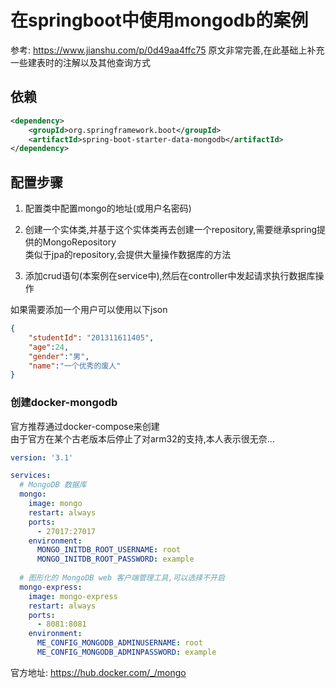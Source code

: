 # 在springboot中使用mongodb的案例

参考: https://www.jianshu.com/p/0d49aa4ffc75
原文非常完善,在此基础上补充一些建表时的注解以及其他查询方式

## 依赖
```xml
<dependency>
    <groupId>org.springframework.boot</groupId>
    <artifactId>spring-boot-starter-data-mongodb</artifactId>
</dependency>
```

## 配置步骤

1. 配置类中配置mongo的地址(或用户名密码)

2. 创建一个实体类,并基于这个实体类再去创建一个repository,需要继承spring提供的MongoRepository  
   类似于jpa的repository,会提供大量操作数据库的方法
   
3. 添加crud语句(本案例在service中),然后在controller中发起请求执行数据库操作

如果需要添加一个用户可以使用以下json

```json
{
    "studentId": "201311611405",
    "age":24,
    "gender":"男",
    "name":"一个优秀的废人"
}
```

### 创建docker-mongodb

官方推荐通过docker-compose来创建  
由于官方在某个古老版本后停止了对arm32的支持,本人表示很无奈...

```yaml
version: '3.1'

services:
  # MongoDB 数据库
  mongo:
    image: mongo
    restart: always
    ports:
      - 27017:27017
    environment:
      MONGO_INITDB_ROOT_USERNAME: root
      MONGO_INITDB_ROOT_PASSWORD: example
  
  # 图形化的 MongoDB web 客户端管理工具,可以选择不开启
  mongo-express:
    image: mongo-express
    restart: always
    ports:
      - 8081:8081
    environment:
      ME_CONFIG_MONGODB_ADMINUSERNAME: root
      ME_CONFIG_MONGODB_ADMINPASSWORD: example

```

官方地址: https://hub.docker.com/_/mongo